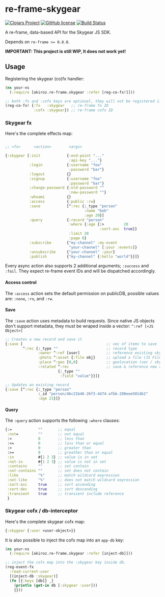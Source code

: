 # re-frame-skygear

[![Clojars Project](https://img.shields.io/clojars/v/akiroz.re-frame/skygear.svg)](https://clojars.org/akiroz.re-frame/skygear)
[![GitHub license](https://img.shields.io/badge/license-MIT-blue.svg)](https://raw.githubusercontent.com/akiroz/re-frame-skygear/master/LICENSE)
[![Build Status](https://travis-ci.org/akiroz/re-frame-skygear.svg?branch=master)](https://travis-ci.org/akiroz/re-frame-skygear)


A re-frame, data-based API for the Skygear JS SDK.

Depends on `re-frame >= 0.8.0`. 

**IMPORTANT: This project is still WIP, It does not work yet!**

## Usage

Registering the skygear (co)fx handler:

```clojure
(ns your-ns
  (:require [akiroz.re-frame.skygear :refer [reg-co-fx!]]))

;; both :fx and :cofx keys are optional, they will not be registered if unspecified.
(reg-co-fx! {:fx   :skygear   ;; re-frame fx ID
             :cofx :skygear}) ;; re-frame cofx ID

```

### Skygear fx

Here's the complete effects map:

```clojure

;; <fx>      <action>        <args>

{:skygear [:init            {:end-point "..."
                             :api-key "..."}
           :login           {:username "foo"
                             :password "bar"}
           :logout          {}
           :signup          {:username "foo"
                             :password "bar"}
           :change-password {:old-password ""
                             :new-password ""}
           :whoami          {}
           :access          {:public :rw}
           :save            [^:rec {:_type "person"
                                    :name "bob"
                                    :age 20}]
           :query           {:record "person"
                             :where {:age {:>         20
                                           :sort-asc  true}}
                             :limit 20
                             :page 0}
           :subscribe       {"my-channel" :my-event
                             "your-channel" [:your :events]}
           :unsubscribe     {"your-channel" :your}
           :publish         {"my-channel" {:hello "world"}}]}
```

Every async action also supports 2 additional arguments; `:success` and `:fail`.
They expect re-frame event IDs and will be dispatched accordingly.

#### Access control
The `:access` action sets the default permission on publicDB,
possible values are: `:none`, `:ro`, and `:rw`.

#### Save

The `:save` action uses metadata to build requests.
Since native JS objects don't support metadata,
they must be wraped inside a vector: `^:ref [<JS Object>]`

```clojure
;; Creates a new record and save it
{:save [                                      ;; vec of items to save
        ^:rec {:_type ""                      ;; record type
               :owner ^:ref [user]            ;; reference existing skygear record
               :photo ^:asset {:file obj}     ;; upload a file (JS File / URL)
               :place ^:geo [0,0]             ;; geolocation (vec / skygear obj)
               :related ^:rec                 ;; save & reference new record
                        {:_type ""
                         :field "value"}}]}

;; Updates an existing record
{:save [^:rec {:_type "person"
               :_id "person/4bc21b46-26f3-4474-afbb-280eee501db2"
               :age 21}]}
```


#### Query
The `:query` action supports the following `:where` clauses:

```clojure
{:=            ""       ;; equal
 :not=         ""       ;; not equal
 :<            0        ;; less than
 :<=           0        ;; less than or equal
 :>            0        ;; greater than
 :>=           0        ;; greather than or equal
 :in           #{1 2 3} ;; value is in set
 :not-in       #{1 2 3} ;; value is not in set
 :contains     ""       ;; set contain
 :not-contains ""       ;; set does not contain
 :like         "%"      ;; match wildcard expression
 :not-like     "%"      ;; does not match wildcard expression
 :sort-asc     true     ;; sort ascending
 :sort-dec     true     ;; sort descending
 :transient    true     ;; transient include reference
 }
```


### Skygear cofx / db-interceptor

Here's the complete skygear cofx map:

```clojure
{:skygear {:user <user-object>}}

```

It is also possible to inject the cofx map into an `app-db` key:


```clojure
(ns your-ns
  (:require [akiroz.re-frame.skygear :refer [inject-db]]))

;; inject the cofx map into the :skygear key inside db.
(reg-event-fx
  :read-current-user
  [(inject-db :skygear)]
  (fn [{:keys [db]} _]
    (println (get-in db [:skygear :user]))
    {}))

```
